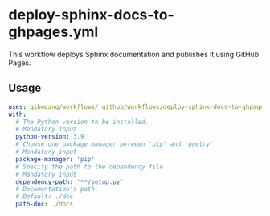 # deploy-sphinx-docs-to-ghpages.yml

This workflow deploys Sphinx documentation and publishes it using GitHub Pages.
## Usage

```yaml
uses: qibogang/workflows/.github/workflows/deploy-sphinx-docs-to-ghpages.yml@main
with:
  # The Python version to be installed.
  # Mandatory input
  python-version: 3.9
  # Choose one package manager between 'pip' and 'poetry'
  # Mandatory input 
  package-manager: 'pip'
  # Specify the path to the dependency file 
  # Mandatory input 
  dependency-path: '**/setup.py'
  # Documentation's path.
  # Default: ./doc
  path-doc: ./docs
```
